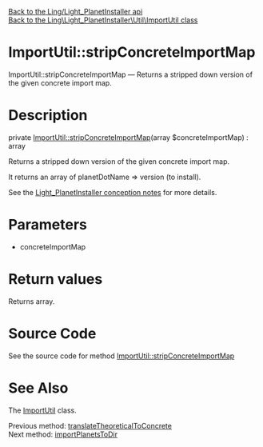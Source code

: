 [Back to the Ling/Light_PlanetInstaller api](https://github.com/lingtalfi/Light_PlanetInstaller/blob/master/doc/api/Ling/Light_PlanetInstaller.md)<br>
[Back to the Ling\Light_PlanetInstaller\Util\ImportUtil class](https://github.com/lingtalfi/Light_PlanetInstaller/blob/master/doc/api/Ling/Light_PlanetInstaller/Util/ImportUtil.md)


ImportUtil::stripConcreteImportMap
================



ImportUtil::stripConcreteImportMap — Returns a stripped down version of the given concrete import map.




Description
================


private [ImportUtil::stripConcreteImportMap](https://github.com/lingtalfi/Light_PlanetInstaller/blob/master/doc/api/Ling/Light_PlanetInstaller/Util/ImportUtil/stripConcreteImportMap.md)(array $concreteImportMap) : array




Returns a stripped down version of the given concrete import map.

It returns an array of planetDotName => version (to install).

See the [Light_PlanetInstaller conception notes](https://github.com/lingtalfi/Light_PlanetInstaller/blob/master/doc/pages/conception-notes.md) for more details.




Parameters
================


- concreteImportMap

    


Return values
================

Returns array.








Source Code
===========
See the source code for method [ImportUtil::stripConcreteImportMap](https://github.com/lingtalfi/Light_PlanetInstaller/blob/master/Util/ImportUtil.php#L685-L692)


See Also
================

The [ImportUtil](https://github.com/lingtalfi/Light_PlanetInstaller/blob/master/doc/api/Ling/Light_PlanetInstaller/Util/ImportUtil.md) class.

Previous method: [translateTheoreticalToConcrete](https://github.com/lingtalfi/Light_PlanetInstaller/blob/master/doc/api/Ling/Light_PlanetInstaller/Util/ImportUtil/translateTheoreticalToConcrete.md)<br>Next method: [importPlanetsToDir](https://github.com/lingtalfi/Light_PlanetInstaller/blob/master/doc/api/Ling/Light_PlanetInstaller/Util/ImportUtil/importPlanetsToDir.md)<br>

